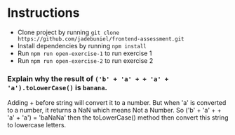 # Instructions

- Clone project by running `git clone https://github.com/jadebuniel/frontend-assessment.git`
- Install dependencies by running `npm install`
- Run `npm run open-exercise-1` to run exercise 1
- Run `npm run open-exercise-2` to run exercise 2

### Explain why the result of `('b' + 'a' + + 'a' + 'a').toLowerCase()` is `banana`.

Adding + before string will convert it to a number. But when 'a' is converted to a number, it returns a NaN which means Not a Number. So ('b' + 'a' + + 'a' + 'a') = 'baNaNa' then the toLowerCase() method then convert this string to lowercase letters.
